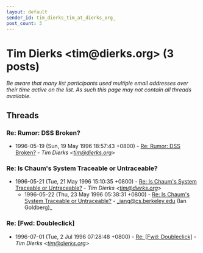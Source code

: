 ```yaml
---
layout: default
sender_id: tim_dierks_tim_at_dierks_org_
post_count: 3
---
```


# Tim Dierks <tim<span>@</span>dierks.org> (3 posts)

_Be aware that many list participants used multiple email addresses over their time active on the list. As such this page may not contain all threads available._

## Threads

### Re: Rumor: DSS Broken?
+ 1996-05-19 (Sun, 19 May 1996 18:57:43 +0800) - [Re: Rumor: DSS Broken?](/archive/1996/05/7e3581a5e911efcf8198f83c1b31d23d24df816d74e9833dc0a29b99e2bc1c74) - _Tim Dierks \<tim@dierks.org\>_

### Re: Is Chaum's System Traceable or Untraceable?
+ 1996-05-21 (Tue, 21 May 1996 15:10:35 +0800) - [Re: Is Chaum's System Traceable or Untraceable?](/archive/1996/05/f37ec564dadad9326f0bed52e41be7915049594298171686ccb7afcf75a1d5b9) - _Tim Dierks \<tim@dierks.org\>_
  + 1996-05-22 (Thu, 23 May 1996 05:38:31 +0800) - [Re: Is Chaum's System Traceable or Untraceable?](/archive/1996/05/f8704e360759ef4809dab846c6616987ca3ddc47714859cb1d88edaf18d6176c) - _iang@cs.berkeley.edu (Ian Goldberg)_

### Re: [Fwd: Doubleclick]
+ 1996-07-01 (Tue, 2 Jul 1996 07:28:48 +0800) - [Re: [Fwd: Doubleclick]](/archive/1996/07/243ab4026624ba5a79c7a68bbf236c35bd10837c73c388ee17ccf6f4bad49989) - _Tim Dierks \<tim@dierks.org\>_

